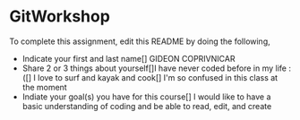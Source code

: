 # GitWorkshop

To complete this assignment, edit this README by doing the following, 

- Indicate your first and last name[] GIDEON COPRIVNICAR
- Share 2 or 3 things about yourself[]I have never coded before in my life :([] I love to surf and kayak and cook[] I'm so confused in this class at the moment
- Indiate your goal(s) you have for this course[] I would like to have a basic understanding of coding and be able to read, edit, and create
